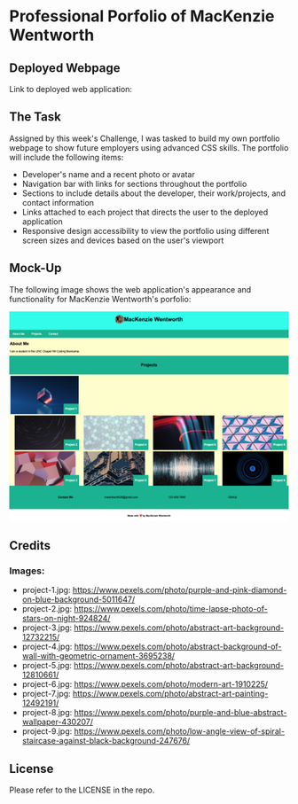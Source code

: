 # Professional Porfolio of MacKenzie Wentworth

## Deployed Webpage

Link to deployed web application: 

## The Task

Assigned by this week's Challenge, I was tasked to build my own portfolio webpage to show future employers using advanced CSS skills. The portfolio will include the following items:

* Developer's name and a recent photo or avatar
* Navigation bar with links for sections throughout the portfolio
* Sections to include details about the developer, their work/projects, and contact information
* Links attached to each project that directs the user to the deployed application
* Responsive design accessibility to view the portfolio using different screen sizes and devices based on the user's viewport



## Mock-Up

The following image shows the web application's appearance and functionality for MacKenzie Wentworth's porfolio:

![An image of the MacKenzie Wentworth's software development portfolio webpage.](./assets/images/deployed-portfolio-webpage.png)


## Credits

### Images:
* project-1.jpg: https://www.pexels.com/photo/purple-and-pink-diamond-on-blue-background-5011647/
* project-2.jpg: https://www.pexels.com/photo/time-lapse-photo-of-stars-on-night-924824/
* project-3.jpg: https://www.pexels.com/photo/abstract-art-background-12732215/
* project-4.jpg: https://www.pexels.com/photo/abstract-background-of-wall-with-geometric-ornament-3695238/
* project-5.jpg: https://www.pexels.com/photo/abstract-art-background-12810661/
* project-6.jpg: https://www.pexels.com/photo/modern-art-1910225/
* project-7.jpg: https://www.pexels.com/photo/abstract-art-painting-12492191/
* project-8.jpg: https://www.pexels.com/photo/purple-and-blue-abstract-wallpaper-430207/
* project-9.jpg: https://www.pexels.com/photo/low-angle-view-of-spiral-staircase-against-black-background-247676/


## License

Please refer to the LICENSE in the repo.